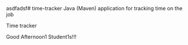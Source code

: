 asdfadsf# time-tracker
Java (Maven) application for tracking time on the job

Time tracker

Good Afternoon1 Student1s!!!
